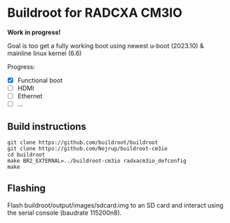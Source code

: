 # Buildroot for RADCXA CM3IO

**Work in progress!**

Goal is too get a fully working boot using newest u-boot (2023.10) & mainline linux kernel (6.6)

Progress:
- [x] Functional boot
- [ ] HDMI
- [ ] Ethernet
- [ ] ...

## Build instructions
```
git clone https://github.com/buildroot/buildroot
git clone https://github.com/Nejrup/buildroot-cm3io
cd buildroot
make BR2_EXTERNAL=../buildroot-cm3io radxacm3io_defconfig
make
```

## Flashing

Flash buildroot/output/images/sdcard.img to an SD card and interact using the serial console (baudrate 115200n8).
